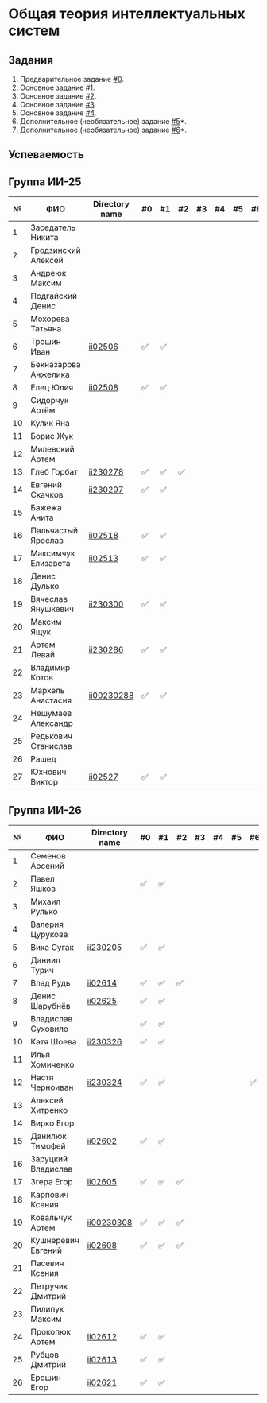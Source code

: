 # Общая теория интеллектуальных систем

## Задания

1. Предварительное задание [#0](./tasks/task_00/readme.md).
2. Основное задание [#1](./tasks/task_01/readme.md).
3. Основное задание [#2](./tasks/task_02/readme.md).
4. Основное задание [#3](./tasks/task_03/readme.md).
5. Основное задание [#4](./tasks/task_04/readme.md).
6. Дополнительное (необязательное) задание [#5](./tasks/task_05/readme.md)*.
7. Дополнительное (необязательное) задание [#6](./tasks/task_06/readme.md)*.

## Успеваемость

## Группа ИИ-25

| №  | ФИО                  | Directory name              | #0 | #1 | #2 | #3 | #4 | #5 | #6 | Рейтинг |
|----|----------------------|-----------------------------|----|----|----|----|----|----|----|---------|
| 1  | Заседатель Никита    ||||||||||
| 2  | Гродзинский Алексей  ||||||||||
| 3  | Андреюк Максим       ||||||||||
| 4  | Подгайский Денис     ||||||||||
| 5  | Мохорева Татьяна     ||||||||||
| 6  |Трошин Иван|[ii02506](trunk/ii02506)|✅|✅|||||||
| 7  | Бекназарова Анжелика ||||||||||
| 8  |Елец Юлия |[ii02508](trunk/ii02508)|✅|✅|||||||
| 9  | Сидорчук Артём       ||||||||||
| 10 | Кулик Яна            ||||||||||
| 11 | Борис Жук            ||||||||||
| 12 | Милевский Артем      ||||||||||
| 13 | Глеб Горбат          |[ii230278](trunk/ii230278)|✅|✅|✅||||||
| 14 | Евгений Скачков      |[ii230297](./trunk/ii230297/)|:white_check_mark:|:white_check_mark:||||||||
| 15 | Бажежа Анита         ||||||||||
| 16 | Пальчастый Ярослав   |[ii02518](./trunk/ii02518/)|:white_check_mark:|:white_check_mark:||||||||
| 17 | Максимчук Елизавета  |[ii02513](./trunk/ii02518/)|:white_check_mark:|:white_check_mark:||||||||
| 18 | Денис Дулько         ||||||||||
| 19 | Вячеслав Янушкевич   |[ii230300](./trunk/ii230300/)|:white_check_mark:|:white_check_mark:||||||||
| 20 | Максим Ящук          ||||||||||
| 21 | Артем Левай          |[ii230286](./trunk/ii230286/)|:white_check_mark:|:white_check_mark:|||||||||
| 22 | Владимир Котов       ||||||||||
| 23 | Мархель Анастасия    |[ii00230288](./trunk/ii00230288/)|:white_check_mark:|:white_check_mark:||||||||
| 24 | Нешумаев Александр   ||||||||||
| 25 | Редькович Станислав  ||||||||||
| 26 | Рашед                ||||||||||
| 27 | Юхнович Виктор       |[ii02527](./trunk/ii02527)|✅|✅|||||||

## Группа ИИ-26

| №  | ФИО                         | Directory name               | #0 | #1 | #2 | #3 | #4 | #5 | #6 | Рейтинг |
|----|-----------------------------|------------------------------|----|----|----|----|----|----|----|---------|
|1|Семенов Арсений||||||||||
|2|Павел Яшков||:white_check_mark:|:white_check_mark:|||||||
|3|Михаил Рулько||||||||||
|4|Валерия Цурукова||||||||||
|5|Вика Сугак|[ii230205](./trunk/ii230205/)|:white_check_mark:|:white_check_mark:|||||||||
|6|Даниил Турич||||||||||
|7|Влад Рудь|[ii02614](./trunk/ii02614/)|:white_check_mark:|:white_check_mark:|:white_check_mark:||||||||
|8|Денис Шарубнёв|[ii02625](./trunk/ii02625/)|:white_check_mark:|:white_check_mark:||||||||
|9|Владислав Суховило ||:white_check_mark:|:white_check_mark:|||||||
|10|Катя Шоева|[ii230326](./trunk/ii230326/)|:white_check_mark:|:white_check_mark:|||||||
|11|Илья Хомиченко||||||||||
|12|Настя Черноиван|[ii230324](./trunk/ii230324/)|:white_check_mark:|:white_check_mark:|||||:white_check_mark:||
|13|Алексей Хитренко||||||||||
|14|Вирко Егор||||||||||
|15|Данилюк Тимофей|[ii02602](./trunk/ii02602/)|:white_check_mark:|:white_check_mark:||||||||
|16|Заруцкий Владислав ||||||||||
|17|Згера Егор|[ii02605](./trunk/ii02605/)|:white_check_mark:|:white_check_mark:|:white_check_mark:|||||||
|18|Карпович Ксения||||||||||
|19|Ковальчук Артем|[ii00230308](./trunk/ii00230308/)|:white_check_mark:|:white_check_mark:|:white_check_mark:|||||||
|20|Кушнеревич Евгений|[ii02608](./trunk/ii02608/)|:white_check_mark:|:white_check_mark:|:white_check_mark:|||||||
|21|Пасевич Ксения||||||||||
|22|Петручик Дмитрий||||||||||
|23|Пилипук Максим||||||||||
|24|Прокопюк Артем|[ii02612](./trunk/ii02612/)|:white_check_mark:|:white_check_mark:|||||||
|25|Рубцов Дмитрий|[ii02613](./trunk/ii02613/)|:white_check_mark:|:white_check_mark:|||||||
|26|Ерошин Егор|[ii02621](./trunk/ii02621/)|:white_check_mark:|:white_check_mark:||||||||
